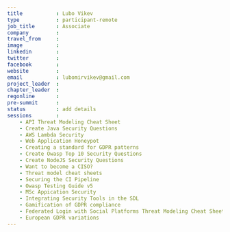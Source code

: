 ```yaml
---
title           : Lubo Vikev
type            : participant-remote
job_title       : Associate 
company         : 
travel_from     : 
image           : 
linkedin        :
twitter         : 
facebook        : 
website         : 
email           : lubomirvikev@gmail.com
project_leader  : 
chapter_leader  : 
regonline       :
pre-summit      :
status          : add details
sessions        :    
    - API Threat Modeling Cheat Sheet
    - Create Java Security Questions
    - AWS Lambda Security
    - Web Application Honeypot
    - Creating a standard for GDPR patterns
    - Create Owasp Top 10 Security Questions
    - Create NodeJS Security Questions
    - Want to become a CISO?
    - Threat model cheat sheets
    - Securing the CI Pipeline
    - Owasp Testing Guide v5
    - MSc Appication Security
    - Integrating Security Tools in the SDL
    - Gamification of GDPR compliance
    - Federated Login with Social Platforms Threat Modeling Cheat Sheet
    - European GDPR variations
---
```

